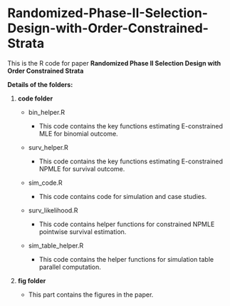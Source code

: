 # Randomized-Phase-II-Selection-Design-with-Order-Constrained-Strata
This is the R code for paper **Randomized Phase II Selection Design with Order Constrained Strata**


**Details of the folders:**

1. **code folder** 
    * bin_helper.R
        + This code contains the key functions estimating E-constrained MLE for binomial outcome.

    * surv_helper.R
        + This code contains the key functions estimating E-constrained NPMLE for survival outcome.
        
    * sim_code.R
        + This code contains code for simulation and case studies.
    
    * surv_likelihood.R
        + This code contains helper functions for constrained NPMLE pointwise survival estimation.
    
    * sim_table_helper.R
        + This code contains the helper functions for simulation table parallel computation.
  
2. **fig folder**
    * This part contains the figures in the paper.
    

